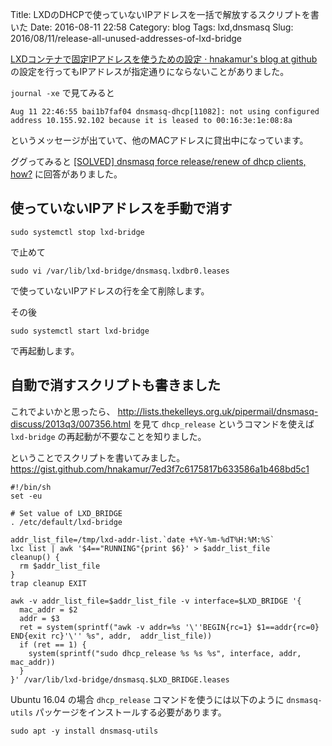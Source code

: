 Title: LXDのDHCPで使っていないIPアドレスを一括で解放するスクリプトを書いた
Date: 2016-08-11 22:58
Category: blog
Tags: lxd,dnsmasq
Slug: 2016/08/11/release-all-unused-addresses-of-lxd-bridge

[LXDコンテナで固定IPアドレスを使うための設定 · hnakamur's blog at github](/blog/2016/05/07/how-to-use-fixed-ip-address-for-a-lxd-container/) の設定を行ってもIPアドレスが指定通りにならないことがありました。

`journal -xe` で見てみると

```
Aug 11 22:46:55 bai1b7faf04 dnsmasq-dhcp[11082]: not using configured address 10.155.92.102 because it is leased to 00:16:3e:1e:08:8a
```

というメッセージが出ていて、他のMACアドレスに貸出中になっています。

ググってみると [\[SOLVED\] dnsmasq force release/renew of dhcp clients, how?](http://www.linuxquestions.org/questions/linux-newbie-8/dnsmasq-force-release-renew-of-dhcp-clients-how-933535/) に回答がありました。

## 使っていないIPアドレスを手動で消す

```
sudo systemctl stop lxd-bridge
```

で止めて

```
sudo vi /var/lib/lxd-bridge/dnsmasq.lxdbr0.leases
```

で使っていないIPアドレスの行を全て削除します。

その後

```
sudo systemctl start lxd-bridge
```

で再起動します。

## 自動で消すスクリプトも書きました

これでよいかと思ったら、
http://lists.thekelleys.org.uk/pipermail/dnsmasq-discuss/2013q3/007356.html
を見て `dhcp_release` というコマンドを使えば `lxd-bridge` の再起動が不要なことを知りました。

ということでスクリプトを書いてみました。
https://gist.github.com/hnakamur/7ed3f7c6175817b633586a1b468bd5c1

```
#!/bin/sh
set -eu

# Set value of LXD_BRIDGE
. /etc/default/lxd-bridge

addr_list_file=/tmp/lxd-addr-list.`date +%Y-%m-%dT%H:%M:%S`
lxc list | awk '$4=="RUNNING"{print $6}' > $addr_list_file
cleanup() {
  rm $addr_list_file
}
trap cleanup EXIT

awk -v addr_list_file=$addr_list_file -v interface=$LXD_BRIDGE '{
  mac_addr = $2
  addr = $3
  ret = system(sprintf("awk -v addr=%s '\''BEGIN{rc=1} $1==addr{rc=0} END{exit rc}'\'' %s", addr,  addr_list_file))
  if (ret == 1) {
    system(sprintf("sudo dhcp_release %s %s %s", interface, addr, mac_addr))
  }
}' /var/lib/lxd-bridge/dnsmasq.$LXD_BRIDGE.leases
```

Ubuntu 16.04 の場合 `dhcp_release` コマンドを使うには以下のように `dnsmasq-utils` パッケージをインストールする必要があります。

```
sudo apt -y install dnsmasq-utils
```
